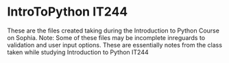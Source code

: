 # IntroToPython IT244
These are the files created taking during the Introduction to Python Course on Sophia. 
Note: 
  Some of these files may be incomplete inreguards to validation and user input options. 
  These are essentially notes from the class taken while studying Introduction to Python IT244
